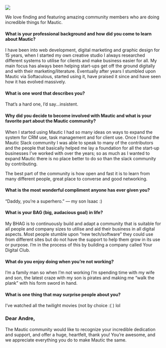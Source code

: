 ![](https://www.mautic.org/wp-content/uploads/2017/07/AndreCommunity-1024x576.jpg)


We love finding and featuring amazing community members who are doing incredible things for Mautic.  

   


#### What is your professional background and how did you come to learn about Mautic?

I have been into web development, digital marketing and graphic design for 15 years, when I started my own creative studio I always researched different systems to utilise for clients and make business easier for all. My main focus has always been helping start-ups get off the ground digitally and with their marketing/literature. Eventually after years I stumbled upon Mautic via Softaculous, started using it, have praised it since and have seen how it has evolved massively.


#### What is one word that describes you?

That’s a hard one, I’d say...insistent.


#### Why did you decide to become involved with Mautic and what is your favorite part about the Mautic community?

When I started using Mautic I had so many ideas on ways to expand the system for CRM use, task management and for client use. Once I found the Mautic Slack community I was able to speak to many of the contributors and the people that basically helped me lay a foundation for all the start-up businesses I’ve worked with over the years; so as much as I wanted to expand Mautic there is no place better to do so than the slack community by contributing.

The best part of the community is how open and fast it is to learn from many different people, great place to converse and good networking.


#### What is the most wonderful compliment anyone has ever given you?

“Daddy, you’re a superhero.” — my son Isaac :)


#### What is your BAG (big, audacious goal) in life?

My BHAG is to continuously build and adapt a community that is suitable for all people and company sizes to utilise and aid their business in all digital aspects. Most people stumble upon “new tech/software” they could use from different sites but do not have the support to help them grow in its use or purpose. I’m in the process of this by building a company called Your Digital Club.


#### What do you enjoy doing when you’re not working?

I’m a family man so when I’m not working I’m spending time with my wife and son, the latest craze with my son is pirates and making me “walk the plank” with his form sword in hand.


#### What is one thing that may surprise people about you?

I’ve watched all the twilight movies (not by choice :( ) lol


### Dear Andre,

The Mautic community would like to recognize your incredible dedication and support, and offer a huge, heartfelt, thank you! You’re awesome, and we appreciate everything you do to make Mautic the same.